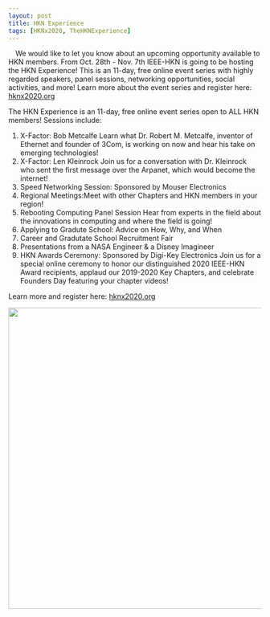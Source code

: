 ```yaml
---
layout: post
title: HKN Experience
tags: [HKNx2020, TheHKNExperience]
---
```


&emsp;We would like to let you know about an upcoming opportunity available to HKN members. From Oct. 28th - Nov. 7th IEEE-HKN is going to be hosting the HKN Experience! This is an 11-day, free online event series with highly regarded speakers, panel sessions, networking opportunities, social activities, and more! Learn more about the event series and register here: [hknx2020.org](https://hknx2020.org) 

The HKN Experience is an 11-day, free online event series open to ALL HKN members! Sessions include: 
1. X-Factor: Bob Metcalfe Learn what Dr. Robert M. Metcalfe, inventor of Ethernet and founder of 3Com, is working on now and hear his take on emerging technologies!
1. X-Factor: Len Kleinrock Join us for a conversation with Dr. Kleinrock who sent the first message over the Arpanet, which would become the internet! 
1. Speed Networking Session: Sponsored by Mouser Electronics
1. Regional Meetings:Meet with other Chapters and HKN members in your region!
1. Rebooting Computing Panel Session Hear from experts in the field about the innovations in computing and where the field is going!
1. Applying to Gradute School: Advice on How, Why, and When
1. Career and Gradutate School Recruitment Fair
1. Presentations from a NASA Engineer & a Disney Imagineer
1. HKN Awards Ceremony: Sponsored by Digi-Key Electronics Join us for a special online ceremony to honor our distinguished 2020 IEEE-HKN Award recipients, applaud our 2019-2020 Key Chapters, and celebrate Founders Day featuring your chapter videos!

Learn more and register here: [hknx2020.org](https://hknx2020.org) 

<div style="text-align:center; font-size: 12px">
    <img src ="/news/img/2020/2020-10-26-hkn-exp.jpg" width="600"><br>
</div>
